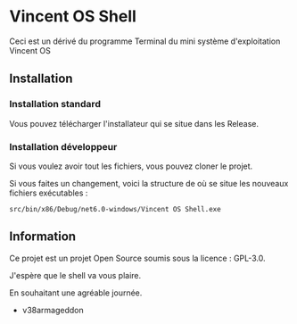 # Vincent OS Shell
Ceci est un dérivé du programme Terminal du mini système d'exploitation Vincent OS
 
## Installation

### Installation standard
Vous pouvez télécharger l'installateur qui se situe dans les Release.

### Installation développeur
Si vous voulez avoir tout les fichiers, vous pouvez cloner le projet. 

Si vous faites un changement, voici la structure de où se situe les nouveaux fichiers exécutables :

``src/bin/x86/Debug/net6.0-windows/Vincent OS Shell.exe``

## Information
Ce projet est un projet Open Source soumis sous la licence : GPL-3.0.

J'espère que le shell va vous plaire.

En souhaitant une agréable journée.

- v38armageddon
